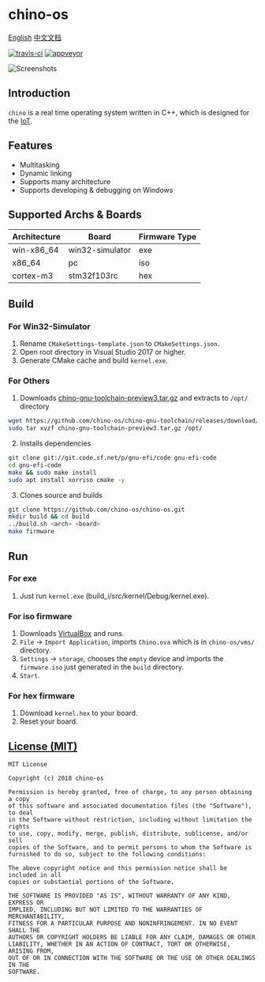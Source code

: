 chino-os
===
[English](README.md) [中文文档](README-zh.md)

[![travis-ci](https://travis-ci.org/chino-os/chino-os.svg?branch=master)](https://travis-ci.org/chino-os/chino-os) [![appveyor](https://ci.appveyor.com/api/projects/status/ff0xqvr439d0780v?svg=true)](https://ci.appveyor.com/project/sunnycase/chino-os)

![Screenshots](screenshots/2.png)

## Introduction

`chino` is a real time operating system written in C++, which is designed for the [IoT](https://en.wikipedia.org/wiki/Internet_of_things).

## Features

- Multitasking
- Dynamic linking
- Supports many architecture
- Supports developing & debugging on Windows

## Supported Archs & Boards

Architecture  | Board           | Firmware Type |
------------- | ----------------|----------------
win-x86_64    | win32-simulator | exe           |
x86_64		  | pc			    | iso           |
cortex-m3	  | stm32f103rc     | hex           |

## Build

### For Win32-Simulator

1. Rename `CMakeSettings-template.json` to `CMakeSettings.json`.
2. Open root directory in Visual Studio 2017 or higher.
3. Generate CMake cache and build `kernel.exe`.

### For Others

1. Downloads [chino-gnu-toolchain-preview3.tar.gz](https://github.com/chino-os/chino-gnu-toolchain/releases/download/preview3/chino-gnu-toolchain-preview3.tar.gz) and extracts to `/opt/` directory
```bash
wget https://github.com/chino-os/chino-gnu-toolchain/releases/download/preview3/chino-gnu-toolchain-preview3.tar.gz
sudo tar xvzf chino-gnu-toolchain-preview3.tar.gz /opt/
```
2. Installs dependencies
```bash
git clone git://git.code.sf.net/p/gnu-efi/code gnu-efi-code
cd gnu-efi-code
make && sudo make install
sudo apt install xorriso cmake -y
```
3. Clones source and builds
```bash
git clone https://github.com/chino-os/chino-os.git
mkdir build && cd build
../build.sh <arch> <board>
make firmware
```

## Run

### For exe
1. Just run `kernel.exe` (build_i/src/kernel/Debug/kernel.exe).

### For iso firmware
1. Downloads [VirtualBox](https://www.virtualbox.org/wiki/Downloads) and runs.
2. `File` -> `Import Application`, imports `Chino.ova` which is in `chino-os/vms/` directory.
3. `Settings` -> `storage`, chooses the `empty` device and imports the `firmware.iso` just generated in the `build` directory.
4. `Start`.

### For hex firmware
1. Download `kernel.hex` to your board.
2. Reset your board.

## [License (MIT)](https://raw.githubusercontent.com/chino-os/chino-os/master/LICENSE)

	MIT License

	Copyright (c) 2018 chino-os

	Permission is hereby granted, free of charge, to any person obtaining a copy
	of this software and associated documentation files (the "Software"), to deal
	in the Software without restriction, including without limitation the rights
	to use, copy, modify, merge, publish, distribute, sublicense, and/or sell
	copies of the Software, and to permit persons to whom the Software is
	furnished to do so, subject to the following conditions:

	The above copyright notice and this permission notice shall be included in all
	copies or substantial portions of the Software.

	THE SOFTWARE IS PROVIDED "AS IS", WITHOUT WARRANTY OF ANY KIND, EXPRESS OR
	IMPLIED, INCLUDING BUT NOT LIMITED TO THE WARRANTIES OF MERCHANTABILITY,
	FITNESS FOR A PARTICULAR PURPOSE AND NONINFRINGEMENT. IN NO EVENT SHALL THE
	AUTHORS OR COPYRIGHT HOLDERS BE LIABLE FOR ANY CLAIM, DAMAGES OR OTHER
	LIABILITY, WHETHER IN AN ACTION OF CONTRACT, TORT OR OTHERWISE, ARISING FROM,
	OUT OF OR IN CONNECTION WITH THE SOFTWARE OR THE USE OR OTHER DEALINGS IN THE
	SOFTWARE.
